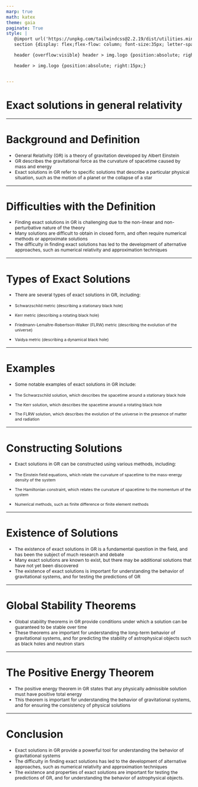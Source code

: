 ```yaml
---
marp: true
math: katex
theme: gaia
paginate: True
style: |
   @import url('https://unpkg.com/tailwindcss@2.2.19/dist/utilities.min.css');
   section {display: flex;flex-flow: column; font-size:35px; letter-spacing:1.4px;}

   header {overflow:visible} header > img.logo {position:absolute; right:15px;}

   header > img.logo {position:absolute; right:15px;}


---
```

<!-- backgroundImage: url('backgrounds/wwwatercolor (6).png') -->
<!-- _class: lead -->

 # Exact solutions in general relativity

---
<style scoped>p,li {font-size:0.88em}</style>

 # Background and Definition

- General Relativity (GR) is a theory of gravitation developed by Albert Einstein
- GR describes the gravitational force as the curvature of spacetime caused by mass and energy
- Exact solutions in GR refer to specific solutions that describe a particular physical situation, such as the motion of a planet or the collapse of a star

---
<style scoped>p,li {font-size:0.88em}</style>

 # Difficulties with the Definition
- Finding exact solutions in GR is challenging due to the non-linear and non-perturbative nature of the theory
- Many solutions are difficult to obtain in closed form, and often require numerical methods or approximate solutions
- The difficulty in finding exact solutions has led to the development of alternative approaches, such as numerical relativity and approximation techniques


---
<style scoped>p,li {font-size:0.80em}</style>

 # Types of Exact Solutions

- There are several types of exact solutions in GR, including:

+ Schwarzschild metric (describing a stationary black hole)

+ Kerr metric (describing a rotating black hole)

+ Friedmann-Lemaître-Robertson-Walker (FLRW) metric (describing the evolution of the universe)

+ Vaidya metric (describing a dynamical black hole)

---
<style scoped>p,li {font-size:0.84em}</style>

 # Examples

- Some notable examples of exact solutions in GR include:

+ The Schwarzschild solution, which describes the spacetime around a stationary black hole

+ The Kerr solution, which describes the spacetime around a rotating black hole

+ The FLRW solution, which describes the evolution of the universe in the presence of matter and radiation

---
<style scoped>p,li {font-size:0.84em}</style>

 # Constructing Solutions
- Exact solutions in GR can be constructed using various methods, including:

+ The Einstein field equations, which relate the curvature of spacetime to the mass-energy density of the system

+ The Hamiltonian constraint, which relates the curvature of spacetime to the momentum of the system

+ Numerical methods, such as finite difference or finite element methods


---
<style scoped>p,li {font-size:0.88em}</style>

 # Existence of Solutions

- The existence of exact solutions in GR is a fundamental question in the field, and has been the subject of much research and debate
- Many exact solutions are known to exist, but there may be additional solutions that have not yet been discovered
- The existence of exact solutions is important for understanding the behavior of gravitational systems, and for testing the predictions of GR

---
<style scoped>p,li {font-size:0.92em}</style>

 # Global Stability Theorems
- Global stability theorems in GR provide conditions under which a solution can be guaranteed to be stable over time
- These theorems are important for understanding the long-term behavior of gravitational systems, and for predicting the stability of astrophysical objects such as black holes and neutron stars


---
<style scoped>p,li {font-size:0.92em}</style>

 # The Positive Energy Theorem
- The positive energy theorem in GR states that any physically admissible solution must have positive total energy
- This theorem is important for understanding the behavior of gravitational systems, and for ensuring the consistency of physical solutions


---
<style scoped>p,li {font-size:0.88em}</style>

 # Conclusion

- Exact solutions in GR provide a powerful tool for understanding the behavior of gravitational systems
- The difficulty in finding exact solutions has led to the development of alternative approaches, such as numerical relativity and approximation techniques
- The existence and properties of exact solutions are important for testing the predictions of GR, and for understanding the behavior of astrophysical objects.